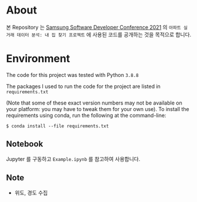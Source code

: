 # About

본 Repository 는 [Samsung Software Developer Conference 2021](https://www.soscon.net/) 의 `아파트 실거래 데이터 분석: 내 집 찾기 프로젝트` 에 사용된 코드를 공개하는 것을 목적으로 합니다.

# Environment

The code for this project was tested with Python `3.8.8`

The packages I used to run the code for the project are listed in `requirements.txt`

(Note that some of these exact version numbers may not be available on your platform: you may have to tweak them for your own use). To install the requirements using conda, run the following at the command-line:

```
$ conda install --file requirements.txt
```

## Notebook

Jupyter 를 구동하고 `Example.ipynb` 를 참고하여 사용합니다.

## Note

*  위도, 경도 수집
